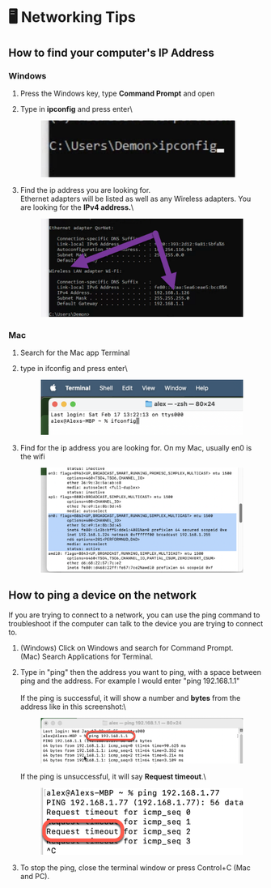 # 🖥️ Networking Tips

## How to find your computer's IP Address

### Windows

1. &#x20;Press the Windows key, type **Command Prompt** and open
2.  Type in **ipconfig** and press enter\


    <figure><img src="../.gitbook/assets/image (203).png" alt=""><figcaption></figcaption></figure>
3.  Find the ip address you are looking for. \
    Ethernet adapters will be listed as well as any Wireless adapters. You are looking for the **IPv4 address.**\


    <figure><img src="../.gitbook/assets/image (202).png" alt=""><figcaption></figcaption></figure>



### Mac

1. Search for the Mac app Terminal
2.  type in ifconfig and press enter\


    <figure><img src="../.gitbook/assets/image (200).png" alt=""><figcaption></figcaption></figure>


3.  Find for the ip address you are looking for. On my Mac, usually en0 is the wifi

    <figure><img src="../.gitbook/assets/image (201).png" alt=""><figcaption></figcaption></figure>



## How to ping a device on the network

If you are trying to connect to a network, you can use the ping command to troubleshoot if the computer can talk to the device you are trying to connect to.&#x20;

1. (Windows) Click on Windows and search for Command Prompt. \
   (Mac) Search Applications for Terminal.
2.  Type in "ping" then the address you want to ping, with a space between ping and the address. For example I would enter "ping 192.168.1.1"\
    \
    If the ping is successful, it will show a number and **bytes** from the address like in this screenshot:\


    <figure><img src="../.gitbook/assets/image (13) (1) (1).png" alt=""><figcaption></figcaption></figure>

    If the ping is unsuccessful, it will say **Request timeout**.\


    <figure><img src="../.gitbook/assets/image (14) (1) (1).png" alt=""><figcaption></figcaption></figure>


3. To stop the ping, close the terminal window or press Control+C (Mac and PC).&#x20;
